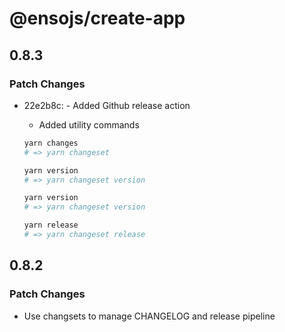 # @ensojs/create-app

## 0.8.3

### Patch Changes

- 22e2b8c: - Added Github release action

  - Added utility commands

  ```bash
  yarn changes
  # => yarn changeset

  yarn version
  # => yarn changeset version

  yarn version
  # => yarn changeset version

  yarn release
  # => yarn changeset release
  ```

## 0.8.2

### Patch Changes

- Use changsets to manage CHANGELOG and release pipeline
